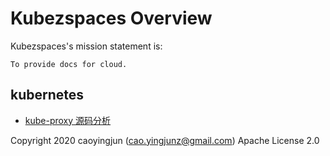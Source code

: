 # Kubezspaces Overview

Kubezspaces's mission statement is:

    To provide docs for cloud.

## kubernetes
- [kube-proxy 源码分析](./docs/kubernetes/kube-proxy.md)


Copyright 2020 caoyingjun (cao.yingjunz@gmail.com) Apache License 2.0

